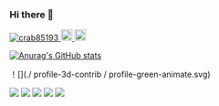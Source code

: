 ### Hi there 👋

<!--
**crab85193/crab85193** is a ✨ _special_ ✨ repository because its `README.md` (this file) appears on your GitHub profile.

Here are some ideas to get you started:

- 🔭 I’m currently working on ...
- 🌱 I’m currently learning ...
- 👯 I’m looking to collaborate on ...
- 🤔 I’m looking for help with ...
- 💬 Ask me about ...
- 📫 How to reach me: ...
- 😄 Pronouns: ...
- ⚡ Fun fact: ...
-->

<p align="left"> 
  <a href="https://github.com/crab85193/crab85193">
    <img src="https://komarev.com/ghpvc/?username=crab85193" alt="crab85193" />
  </a>
  <a href="http://twitter.com/crab85193">
    <img height="20" src="https://img.shields.io/twitter/follow/crab85193?label=Twitter&logo=twitter&style=flat" />
  </a>
  <a href="https://github.com/crab85193">
    <img height="20" src="https://img.shields.io/github/followers/yutkat?label=follow&logo=github&style=flat" />
  </a>
</p>

[![Anurag's GitHub stats](https://github-readme-stats.vercel.app/api?username=crab85193&theme=dark)](https://github.com/crab85193/github-readme-stats)

！[](./ profile-3d-contrib / profile-green-animate.svg)

![](https://github-profile-summary-cards.vercel.app/api/cards/profile-details?username=crab85193&theme=github_dark)
![](https://github-profile-summary-cards.vercel.app/api/cards/repos-per-language?username=crab85193&theme=github_dark)
![](https://github-profile-summary-cards.vercel.app/api/cards/most-commit-language?username=crab85193&theme=github_dark)
![](https://github-profile-summary-cards.vercel.app/api/cards/stats?username=crab85193&theme=github_dark)
![](https://github-profile-summary-cards.vercel.app/api/cards/productive-time?username=crab85193&theme=github_dark)
